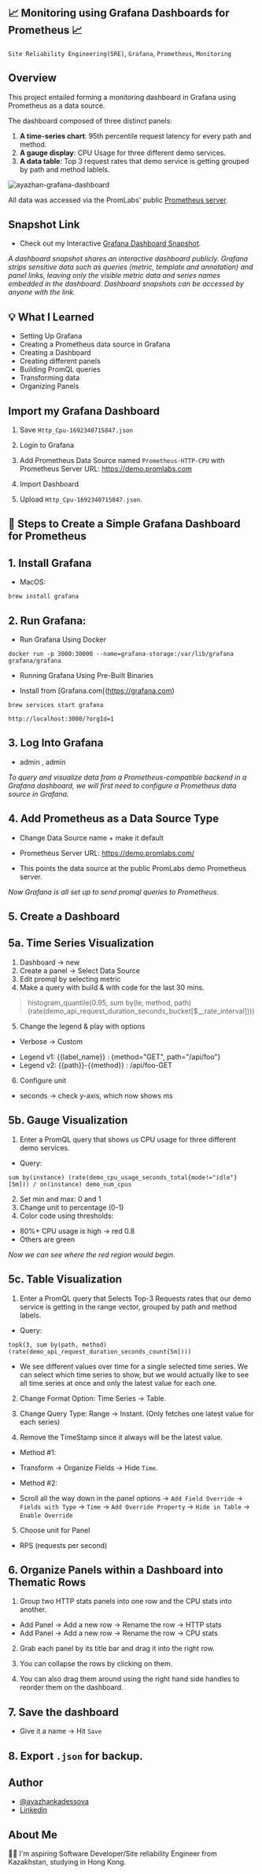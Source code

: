 ## 📈 Monitoring using Grafana Dashboards for Prometheus 📈

`Site Reliability Engineering(SRE)`, `Grafana`, `Prometheus`, `Monitoring`

## Overview 

This project entailed forming a monitoring dashboard in Grafana using Prometheus as a data source. 

The dashboard composed of three distinct panels: 

1. **A time-series chart**: 95th percentile request latency for every path and method.
2. **A gauge display**: CPU Usage for three different demo services.
3. **A data table**: Top 3 request rates that demo service is getting grouped by path and method lablels.

![ayazhan-grafana-dashboard](https://github.com/ayazhankadessova/grafana-prometheus/assets/86869537/af066854-5c89-4088-9053-fcfd2c304a75)

All data was accessed via the PromLabs' public [Prometheus server](https://demo.promlabs.com/).

## Snapshot Link

- Check out my Interactive [Grafana Dashboard Snapshot](https://snapshots.raintank.io/dashboard/snapshot/cRajkrott82ymEh52eNyGfXmY2JFNuuC).

*A dashboard snapshot shares an interactive dashboard publicly. Grafana strips sensitive data such as queries (metric, template and annotation) and panel links, leaving only the visible metric data and series names embedded in the dashboard. Dashboard snapshots can be accessed by anyone with the link.*

## 💡 What I Learned

- Setting Up Grafana
- Creating a Prometheus data source in Grafana
- Creating a Dashboard
- Creating different panels
- Building PromQL queries
- Transforming data
- Organizing Panels

## Import my Grafana Dashboard

1. Save `Http_Cpu-1692340715847.json`

2. Login to Grafana

3. Add Prometheus Data Source named `Prometheus-HTTP-CPU` with Prometheus Server URL: https://demo.promlabs.com

4. Import Dashboard

5. Upload `Http_Cpu-1692340715847.json`.

## 📝 Steps to Create a Simple Grafana Dashboard for Prometheus

## 1. Install Grafana

* MacOS:
```
brew install grafana
```

## 2. Run Grafana:

- Run Grafana Using Docker
```
docker run -p 3000:30000 --name=grafana-storage:/var/lib/grafana grafana/grafana
```

- Running Grafana Using Pre-Built Binaries 

* Install from [Grafana.com[(https://grafana.com)
```
brew services start grafana
```
```
http://localhost:3000/?orgId=1
```

## 3. Log Into Grafana

- admin , admin

*To query and visualize data from a Prometheus-compatible backend in a Grafana dashboard, we will first need to configure a Prometheus data source in Grafana.*

## 4. Add Prometheus as a Data Source Type

- Change Data Source name + make it default

- Prometheus Server URL: https://demo.promlabs.com/

- This points the data source at the public PromLabs demo Prometheus server.

*Now Grafana is all set up to send promql queries to Prometheus.*

## 5. Create a Dashboard

## 5a. Time Series Visualization

1. Dashboard -> new
2. Create a panel -> Select Data Source
3. Edit promql by selecting metric
4. Make a query with build & with code for the last 30 mins.

> histogram_quantile(0.95, sum by(le, method, path) (rate(demo_api_request_duration_seconds_bucket[$__rate_interval])))

5. Change the legend & play with options
- Verbose -> Custom
* Legend v1: {{label_name}} : {method="GET", path="/api/foo"}
* Legend v2: {{path}}-{{method}} : /api/foo-GET

6. Configure unit
* seconds -> check y-axis, which now shows ms

## 5b. Gauge Visualization

1. Enter a PromQL query that shows us CPU usage for three different demo services.

- Query:

```
sum by(instance) (rate(demo_cpu_usage_seconds_total{mode!="idle"}[5m])) / on(instance) demo_num_cpus
```

2. Set min and max: 0 and 1
3. Change unit to percentage (0-1)
4. Color code using thresholds:

- 80%+ CPU usage is high -> red 0.8
- Others are green

*Now we can see where the red region would begin.*

## 5c. Table Visualization

1. Enter a PromQL query that Selects Top-3 Requests rates that our demo service is getting in the range vector, grouped by path and method labels.

- Query:

```
topk(3, sum by(path, method) (rate(demo_api_request_duration_seconds_count[5m])))
```

- We see different values over time for a single selected time series. We can select which time series to show, but we would actually like to see all time series at once and only the latest value for each one.

2. Change Format Option: Time Series -> Table.

3. Change Query Type: Range -> Instant. (Only fetches one latest value for each series)

4. Remove the TimeStamp since it always will be the latest value.

- Method #1:

* Transform -> Organize Fields -> Hide `Time`.

- Method #2:

* Scroll all the way down in the panel options -> `Add Field Override` -> `Fields with Type` -> `Time` -> `Add Override Property` -> `Hide in Table` -> `Enable Override`

5. Choose unit for Panel

- RPS (requests per second)

## 6. Organize Panels within a Dashboard into Thematic Rows

1. Group two HTTP stats panels into one row and the CPU stats into another.

- Add Panel -> Add a new row -> Rename the row -> HTTP stats
- Add Panel -> Add a new row -> Rename the row -> CPU stats

2. Grab each panel by its title bar and drag it into the right row.

3. You can collapse the rows by clicking on them.

4. You can also drag them around using the right hand side handles to reorder them on the dashboard.

## 7. Save the dashboard

- Give it a name -> Hit `Save`
  
## 8. Export `.json` for backup.

## Author

- [@ayazhankadessova](https://github.com/ayazhankadessova)
- [Linkedin](https://www.linkedin.com/in/ayazhankad/)

## About Me

👩‍💻 I'm aspiring Software Developer/Site reliability Engineer from Kazakhstan, studying in Hong Kong.
